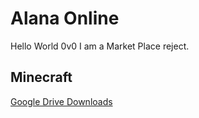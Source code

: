 # Alana Online

Hello World 0v0 I am a Market Place reject.

## Minecraft

[Google Drive Downloads](https://drive.google.com/drive/folders/1-o_nAigDDO7ZBYaxzZ_3CkoHAZX6m0BI?usp=sharing)
